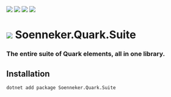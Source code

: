 ﻿[![](https://img.shields.io/nuget/v/soenneker.quark.suite.svg?style=for-the-badge)](https://www.nuget.org/packages/soenneker.quark.suite/)
[![](https://img.shields.io/github/actions/workflow/status/soenneker/soenneker.quark.suite/publish-package.yml?style=for-the-badge)](https://github.com/soenneker/soenneker.quark.suite/actions/workflows/publish-package.yml)
[![](https://img.shields.io/nuget/dt/soenneker.quark.suite.svg?style=for-the-badge)](https://www.nuget.org/packages/soenneker.quark.suite/)
[![](https://img.shields.io/badge/Demo-Live-blueviolet?style=for-the-badge&logo=github)](https://soenneker.github.io/soenneker.quark.suite/)

# ![](https://user-images.githubusercontent.com/4441470/224455560-91ed3ee7-f510-4041-a8d2-3fc093025112.png) Soenneker.Quark.Suite
### The entire suite of Quark elements, all in one library.

## Installation

```
dotnet add package Soenneker.Quark.Suite
```
